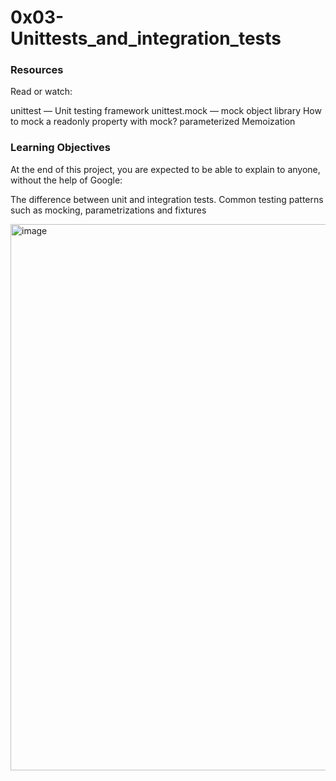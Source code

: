 # 0x03-Unittests_and_integration_tests

### Resources
Read or watch:

unittest — Unit testing framework
unittest.mock — mock object library
How to mock a readonly property with mock?
parameterized
Memoization

### Learning Objectives
At the end of this project, you are expected to be able to explain to anyone, without the help of Google:

The difference between unit and integration tests.
Common testing patterns such as mocking, parametrizations and fixtures



<img width="874" alt="image" src="https://user-images.githubusercontent.com/75071112/179569814-4fa50907-4a33-4c77-b0ee-f10682095c5f.png">


